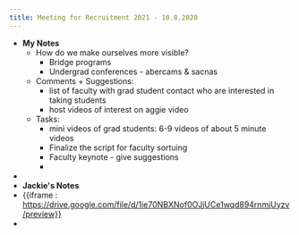 ```yaml
---
title: Meeting for Recruitment 2021 - 10.8.2020
---
```


- **My Notes**
	- How do we make ourselves more visible?
		- Bridge programs
		- Undergrad conferences - abercams & sacnas
	- Comments + Suggestions:
		- list of faculty with grad student contact who are interested in taking students
		- host videos of interest on aggie video
	- Tasks:
		- mini videos of grad students: 6-9 videos of about 5 minute videos
		- Finalize the script for faculty sortuing
		- Faculty keynote - give suggestions
		-
-
- **Jackie's Notes**
- {{iframe : https://drive.google.com/file/d/1ie70NBXNof0OJjUCe1wqd894rnmjUyzv/preview}}
-